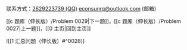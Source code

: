 联系方式：<a href="https://qm.qq.com/q/iA1sKuakak">2629223739 (QQ)</a> <a href="mailto:econsunrq@outlook.com">econsunrq@outlook.com (邮箱)</a>

[[c 题库（伸长版）/Problem 0029|下一题]]，[[c 题库（伸长版）/Problem 0027|上一题]]，[[0 主页|回到主页]]

![[1 汇总问题（伸长版）#^0028]]